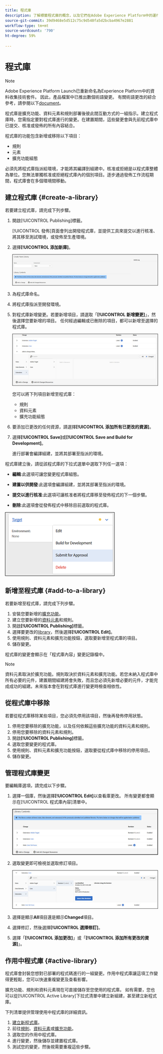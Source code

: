 ```yaml
---
title: 程式庫
description: 了解標籤程式庫的概念，以及它們在Adobe Experience Platform中的運作方式。
source-git-commit: 39d9468e5d512c75c9d540fa5d2bcba4967e2881
workflow-type: tm+mt
source-wordcount: '790'
ht-degree: 59%

---
```


# 程式庫

>[!NOTE]
>
>Adobe Experience Platform Launch已重新命名為Experience Platform中的資料收集技術套件。 因此，產品檔案中已推出數個術語變更。 有關術語更改的綜合參考，請參閱以下[document](../../term-updates.md)。

程式庫是擴充功能、資料元素和規則部署後彼此間互動方式的一組指示。建立程式庫時，您需指定要對程式庫進行的變更。在建置期間，這些變更會與先前程式庫中已提交、核准或發佈的所有內容結合。

程式庫的功能包含新增或移除以下項目：

* 規則
* 元素
* 擴充功能組態

必須先將程式庫指派給環境，才能將其編譯到組建中。核准或拒絕是以程式庫整體為單位。您無法單獨核准或拒絕程式庫內的個別項目。逐步通過發佈工作流程期間，程式庫會在多個環境間移動。

## 建立程式庫 {#create-a-library}

若要建立程式庫，請完成下列步驟。

1. 開啟[!UICONTROL Publishing]標籤。

   [!UICONTROL 發佈]頁面會列出開發程式庫，並提供工具來提交以進行核准、將其移至測試環境，或發佈至生產環境。

1. 選擇&#x200B;**[!UICONTROL 添加新庫]**。

   ![](../../images/library-create.jpg)

1. 為程式庫命名。
1. 將程式庫指派至開發環境。
1. 對程式庫新增變更。若要新增項目，請選取「**[!UICONTROL 新增變更]**」，然後選擇您要新增的項目。 任何經過編輯或已刪除的項目，都可以新增至選擇的程式庫。

   ![](../../images/library-add-change.jpg)

   您可以將下列項目新增至程式庫：

   * 規則
   * 資料元素
   * 擴充功能組態

1. 要添加已更改的任何資源，請選擇&#x200B;**[!UICONTROL 添加所有已更改的資源]**。
1. 選擇&#x200B;**[!UICONTROL Save]**&#x200B;或&#x200B;**[!UICONTROL Save and Build for Development]**。

   進行部署會編譯組建，並將其部署至指派的環境。

程式庫建立後，請從該程式庫的下拉式選單中選取下列任一選項：

* **編輯**:此選項可讓您變更程式庫組態。

* **建置以供開發**:此選項會編譯組建，並將其部署至指派的環境。

* **提交以進行核准**:此選項可讓核准者將程式庫移至發佈程式的下一個步驟。

* **刪除**:此選項會從發佈程式中移除目前選取的程式庫。

![](../../images/library-menu.png)

## 新增至程式庫 {#add-to-a-library}

若要新增至程式庫，請完成下列步驟。

1. 安裝您要新增的[擴充功能](../managing-resources/extensions/overview.md)。
1. 建立您要新增的[資料元素](../managing-resources/data-elements.md)和規則。
1. 開啟&#x200B;**[!UICONTROL Publishing]**&#x200B;標籤。
1. 選擇要更改的[library](libraries.md)，然後選擇&#x200B;**[!UICONTROL Edit]**。
1. 使用規則、資料元素和擴充功能按鈕，選取要新增至程式庫的項目。
1. 儲存變更。

程式庫的變更會顯示在「程式庫內容」變更記錄檔中。

>[!NOTE]
>
> 資料元素取決於擴充功能。規則取決於資料元素和擴充功能。若您未納入程式庫中所有必要的元件，建置期間組建將會失敗，而且您必須先新增必要的元件，才能完成成功的組建。未來版本會在對程式庫進行變更時檢查相依性。

## 從程式庫中移除

若要從程式庫移除某些項目，您必須先停用該項目，然後再發佈停用狀態。

1. 停用您要移除的擴充功能，以及任何依賴這些擴充功能的資料元素和規則。
1. 停用您要移除的資料元素和規則。
1. 開啟&#x200B;**[!UICONTROL Publishing]**&#x200B;標籤。
1. 選取您要變更的程式庫。
1. 使用規則、資料元素和擴充功能按鈕，選取要從程式庫中移除的停用項目。
1. 儲存變更。

## 管理程式庫變更

要編輯庫選項，請完成以下步驟。

1. 選擇一個庫，然後選擇&#x200B;**[!UICONTROL Edit]**&#x200B;以查看庫更改。 所有變更都會顯示在[!UICONTROL 程式庫內容]清單中。

   ![](../../images/library-contents.jpg)

1. 選取變更即可檢視並選取修訂項目。

   ![](../../images/library-contents-revision.jpg)

1. 選擇是顯示&#x200B;**All**&#x200B;項目還是顯示&#x200B;**Changed**&#x200B;項目。
1. 選擇修訂，然後選擇&#x200B;**[!UICONTROL 選擇修訂]**。
1. 選擇「**[!UICONTROL 添加更改]**」或「**[!UICONTROL 添加所有更改的資源]**」。

## 作用中程式庫 {#active-library}

程式庫會封裝您想對已部署的程式碼進行的一組變更。作用中程式庫讓這項工作變得更輕鬆，您可以快速重複變更及查看影響。

擴充功能、規則和資料元素現在可直接儲存至您使用的程式庫。 如有需要，您也可以從[!UICONTROL Active Library]下拉式清單中建立新組建，甚至建立新程式庫。

下列清單提供管理使用中程式庫的詳細資訊。

1. [建立新程式庫](libraries.md#create-a-library)。
1. 前往[規則](../managing-resources/rules.md)、[資料元素](../managing-resources/data-elements.md)或[擴充功能](../managing-resources/extensions/overview.md)。
1. 選取您的作用中程式庫。
1. 進行變更，然後儲存並建置程式庫。
1. 測試您的變更，然後視需要重複這些步驟。
